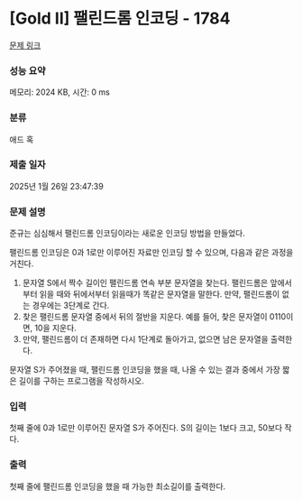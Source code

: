 # [Gold II] 팰린드롬 인코딩 - 1784 

[문제 링크](https://www.acmicpc.net/problem/1784) 

### 성능 요약

메모리: 2024 KB, 시간: 0 ms

### 분류

애드 혹

### 제출 일자

2025년 1월 26일 23:47:39

### 문제 설명

<p>준규는 심심해서 팰린드롬 인코딩이라는 새로운 인코딩 방법을 만들었다. </p>

<p>팰린드롬 인코딩은 0과 1로만 이루어진 자료만 인코딩 할 수 있으며, 다음과 같은 과정을 거친다.</p>

<ol>
	<li>문자열 S에서 짝수 길이인 팰린드롬 연속 부분 문자열을 찾는다. 팰린드롬은 앞에서부터 읽을 때와 뒤에서부터 읽을때가 똑같은 문자열을 말한다. 만약, 팰린드롬이 없는 경우에는 3단계로 간다.</li>
	<li>찾은 팰린드롬 문자열 중에서 뒤의 절반을 지운다. 예를 들어, 찾은 문자열이 0110이면, 10을 지운다.</li>
	<li>만약, 팰린드롬이 더 존재하면 다시 1단계로 돌아가고, 없으면 남은 문자열을 출력한다.</li>
</ol>

<p>문자열 S가 주어졌을 때, 팰린드롬 인코딩을 했을 때, 나올 수 있는 결과 중에서 가장 짧은 길이를 구하는 프로그램을 작성하시오.</p>

### 입력 

 <p>첫째 줄에 0과 1로만 이루어진 문자열 S가 주어진다. S의 길이는 1보다 크고, 50보다 작다.</p>

### 출력 

 <p>첫째 줄에 팰린드롬 인코딩을 했을 때 가능한 최소길이를 출력한다.</p>

